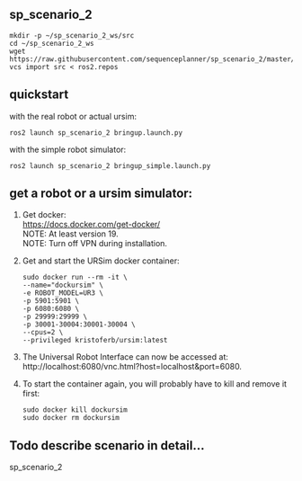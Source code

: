 ## sp_scenario_2

```
mkdir -p ~/sp_scenario_2_ws/src
cd ~/sp_scenario_2_ws
wget https://raw.githubusercontent.com/sequenceplanner/sp_scenario_2/master/ros2.repos
vcs import src < ros2.repos
```

## quickstart
with the real robot or actual ursim:
```
ros2 launch sp_scenario_2 bringup.launch.py
```

with the simple robot simulator:
```
ros2 launch sp_scenario_2 bringup_simple.launch.py
```

## get a robot or a ursim simulator:

1. Get docker: \
   https://docs.docker.com/get-docker/ \
   NOTE: At least version 19.\
   NOTE: Turn off VPN during installation.
2. Get and start the URSim docker container:

   ```
   sudo docker run --rm -it \
   --name="dockursim" \
   -e ROBOT_MODEL=UR3 \
   -p 5901:5901 \
   -p 6080:6080 \
   -p 29999:29999 \
   -p 30001-30004:30001-30004 \
   --cpus=2 \
   --privileged kristoferb/ursim:latest
   ```
3. The Universal Robot Interface can now be accessed at: \
 http://localhost:6080/vnc.html?host=localhost&port=6080.
4. To start the container again, you will probably have to kill and remove it first:

   ```
   sudo docker kill dockursim
   sudo docker rm dockursim
   ```

## Todo describe scenario in detail...
sp_scenario_2
